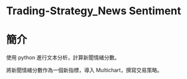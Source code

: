 # Trading-Strategy_News Sentiment

# 簡介
使用 python 進行文本分析，計算新聞情緒分數。

將新聞情緒分數作為一個新指標，導入 Multichart，撰寫交易策略。
